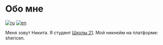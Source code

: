# Обо мне
[![ru](https://img.shields.io/badge/lang-ru-green.svg)](https://github.com/icestoney/icestoney/blob/main/README.ru.md)
[![en](https://img.shields.io/badge/lang-en-red.svg)](https://github.com/icestoney/icestoney/blob/main/README.md)

Меня зовут Никита.
Я студент [Школы 21](https://21-school.ru/). Мой никнейм на платформе: shericen.
